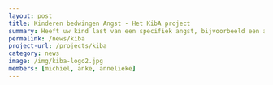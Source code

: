 ```yaml
---
layout: post
title: Kinderen bedwingen Angst - Het KibA project
summary: Heeft uw kind last van een specifiek angst, bijvoorbeeld een angst voor honden, hoogtes, injecties, onweer, het donker, spinnen of andere dieren? Dan is het KibA programma misschien wel iets voor hem of haar! <a href="/projects/kiba"> Lees verder </a>
permalink: /news/kiba
project-url: /projects/kiba
category: news
image: /img/kiba-logo2.jpg
members: [michiel, anke, annelieke]
---
```

